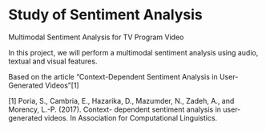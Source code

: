 # Study of Sentiment Analysis
Multimodal Sentiment Analysis for TV Program Video

In this project, we will perform a multimodal sentiment analysis using audio, textual and visual features.


Based on the article “Context-Dependent Sentiment Analysis in User-Generated Videos”[1]

[1] Poria, S., Cambria, E., Hazarika, D., Mazumder, N., Zadeh, A., and Morency, L.-P. (2017). Context-
dependent sentiment analysis in user-generated videos. In Association for Computational Linguistics.

